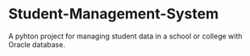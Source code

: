 # Student-Management-System
A pyhton project for managing student data in a school or college with Oracle database.
